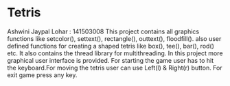 # Tetris
Ashwini Jaypal Lohar : 141503008
  This project contains all graphics functions like  setcolor(), settext(), rectangle(), outtext(), floodfill().
  also user defined functions for creating a shaped tetris like box(), tee(), bar(), rod() etc.
  It also contains the thread library for multithreading.
  In this project more graphical user interface is provided. For starting the game user has to hit the keyboard.For moving the tetris user can use Left(l) & Right(r) button. For exit game press any key.
      
  
